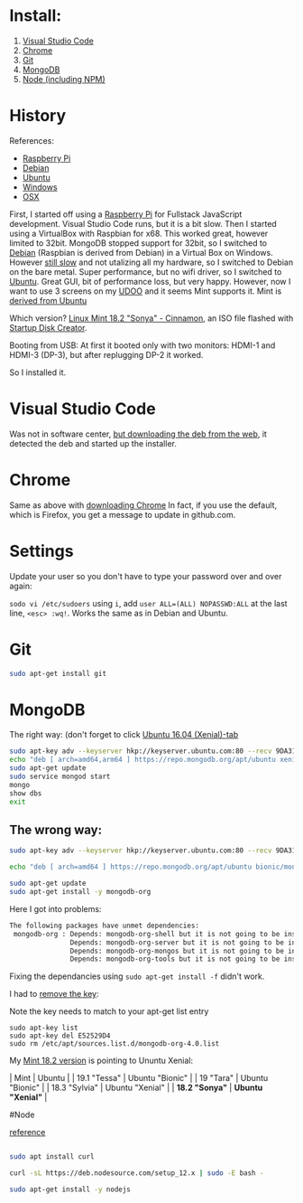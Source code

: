 # Install:

1. [Visual Studio Code](#visual-studio-code)
2. [Chrome](#chrome)
4. [Git](#git)
1. [MongoDB](#mongodb)
2. [Node (including NPM)](#node)

# History

References:

- [Raspberry Pi](https://github.com/rkristelijn/pi-ci-mean)
- [Debian](https://github.com/rkristelijn/debian-mexn)
- [Ubuntu](https://github.com/rkristelijn/ubuntu-mexn)
- [Windows](https://github.com/rkristelijn/wsl-mexn)
- [OSX](https://github.com/rkristelijn/osx-mexn)

First, I started off using a [Raspberry Pi](https://github.com/rkristelijn/pi-ci-mean) for Fullstack JavaScript development. Visual Studio Code runs, but it is a bit slow. Then I started using a VirtualBox with Raspbian for x68. This worked great, however limited to 32bit. MongoDB stopped support for 32bit, so I switched to [Debian](https://github.com/rkristelijn/debian-mexn) (Raspbian is derived from Debian) in a Virtual Box on Windows. However [still slow](https://github.com/rkristelijn/wsl-mexn) and not utalizing all my hardware, so I switched to Debian on the bare metal. Super performance, but no wifi driver, so I switched to [Ubuntu](https://github.com/rkristelijn/ubuntu-mexn). Great GUI, bit of performance loss, but very happy. However, now I want to use 3 screens on my [UDOO](https://www.udoo.org/forum/threads/udoox86-ultra-with-3-monitors-fullhd-successfully-installation-with-slackware-14-2-and-fedora-26.7710/) and it seems Mint supports it. Mint is [derived from Ubuntu](https://itsfoss.com/linux-mint-vs-ubuntu/)

Which version? [Linux Mint 18.2 "Sonya" - Cinnamon](https://linuxmint.com/edition.php?id=261), an ISO file flashed with [Startup Disk Creator](https://tutorials.ubuntu.com/tutorial/tutorial-create-a-usb-stick-on-ubuntu#0). 

Booting from USB: At first it booted only with two monitors: HDMI-1 and HDMI-3 (DP-3), but after replugging DP-2 it worked.

So I installed it.

# Visual Studio Code

Was not in software center, [but downloading the deb from the web](https://code.visualstudio.com/download), it detected the deb and started up the installer.

# Chrome

Same as above with [downloading Chrome](https://www.google.com/intl/nl/chrome/) In fact, if you use the default, which is Firefox, you get a message to update in github.com.

# Settings

Update your user so you don't have to type your password over and over again:

`sodo vi /etc/sudoers` using `i`, add `user ALL=(ALL) NOPASSWD:ALL` at the last line, `<esc> :wq!`. Works the same as in Debian and Ubuntu.

# Git

```bash
sudo apt-get install git
```

# MongoDB

The right way: (don't forget to click [Ubuntu 16.04 (Xenial)-tab](https://docs.mongodb.com/manual/tutorial/install-mongodb-on-ubuntu/)

```bash
sudo apt-key adv --keyserver hkp://keyserver.ubuntu.com:80 --recv 9DA31620334BD75D9DCB49F368818C72E52529D4
echo "deb [ arch=amd64,arm64 ] https://repo.mongodb.org/apt/ubuntu xenial/mongodb-org/4.0 multiverse" | sudo tee /etc/apt/sources.list.d/mongodb-org-4.0.list
sudo apt-get update
sudo service mongod start
mongo
show dbs
exit
```

## The wrong way:

```bash
sudo apt-key adv --keyserver hkp://keyserver.ubuntu.com:80 --recv 9DA31620334BD75D9DCB49F368818C72E52529D4

echo "deb [ arch=amd64 ] https://repo.mongodb.org/apt/ubuntu bionic/mongodb-org/4.0 multiverse" | sudo tee /etc/apt/sources.list.d/mongodb-org-4.0.list

sudo apt-get update
sudo apt-get install -y mongodb-org
```

Here I got into problems:

```bash
The following packages have unmet dependencies:
 mongodb-org : Depends: mongodb-org-shell but it is not going to be installed
               Depends: mongodb-org-server but it is not going to be installed
               Depends: mongodb-org-mongos but it is not going to be installed
               Depends: mongodb-org-tools but it is not going to be installed

```

Fixing the dependancies using `sudo apt-get install -f` didn't work.

I had to [remove the key](https://askubuntu.com/questions/107177/how-can-i-remove-gpg-key-that-i-added-using-apt-key-add):

Note the key needs to match to your apt-get list entry
```
sudo apt-key list
sudo apt-key del E52529D4
sudo rm /etc/apt/sources.list.d/mongodb-org-4.0.list
```

My [Mint 18.2 version](https://linuxmint.com/download_all.php) is pointing to Ununtu Xenial:

| Mint | Ubuntu | 
| 19.1 "Tessa" | Ubuntu "Bionic" |
| 19 "Tara" | Ubuntu "Bionic" |
| 18.3 "Sylvia" | Ubuntu "Xenial" |
| **18.2 "Sonya"** | **Ubuntu "Xenial"** |

#Node

[reference](https://github.com/nodesource/distributions/blob/master/README.md)

```bash

sudo apt install curl

curl -sL https://deb.nodesource.com/setup_12.x | sudo -E bash -

sudo apt-get install -y nodejs
